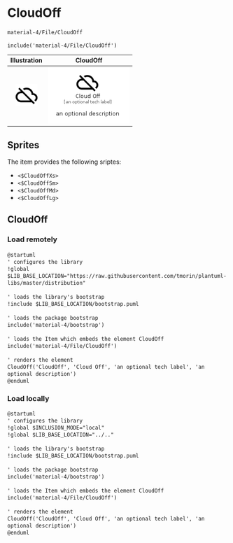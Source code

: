 # CloudOff


```text
material-4/File/CloudOff
```

```text
include('material-4/File/CloudOff')
```



| Illustration | CloudOff |
| :---: | :---: |
| ![illustration for Illustration](../../material-4/File/CloudOff.png) | ![illustration for CloudOff](../../material-4/File/CloudOff.Local.png) |



## Sprites
The item provides the following sriptes:

- `<$CloudOffXs>`
- `<$CloudOffSm>`
- `<$CloudOffMd>`
- `<$CloudOffLg>`





## CloudOff

### Load remotely
```plantuml
@startuml
' configures the library
!global $LIB_BASE_LOCATION="https://raw.githubusercontent.com/tmorin/plantuml-libs/master/distribution"

' loads the library's bootstrap
!include $LIB_BASE_LOCATION/bootstrap.puml

' loads the package bootstrap
include('material-4/bootstrap')

' loads the Item which embeds the element CloudOff
include('material-4/File/CloudOff')

' renders the element
CloudOff('CloudOff', 'Cloud Off', 'an optional tech label', 'an optional description')
@enduml
```

### Load locally
```plantuml
@startuml
' configures the library
!global $INCLUSION_MODE="local"
!global $LIB_BASE_LOCATION="../.."

' loads the library's bootstrap
!include $LIB_BASE_LOCATION/bootstrap.puml

' loads the package bootstrap
include('material-4/bootstrap')

' loads the Item which embeds the element CloudOff
include('material-4/File/CloudOff')

' renders the element
CloudOff('CloudOff', 'Cloud Off', 'an optional tech label', 'an optional description')
@enduml
```

